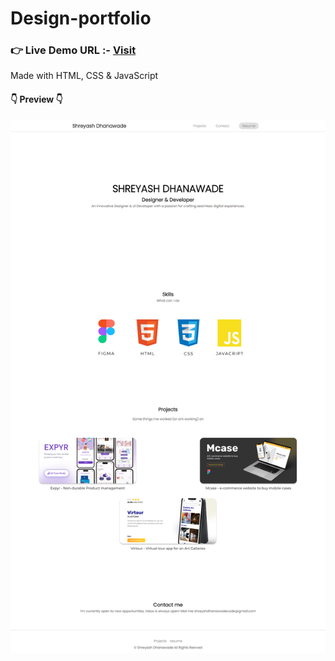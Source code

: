 # Design-portfolio

<!--Link-->

### **👉 Live Demo URL :-** <a href="https://shreyash-design.netlify.app/">**Visit**</a>
Made with HTML, CSS & JavaScript
#### 👇 Preview 👇
![Preview](./Images/img/projects/preview.png)
